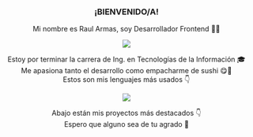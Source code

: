 <h3 align="center">¡BIENVENIDO/A!</h3>
<p align="center">Mi nombre es Raul Armas, soy Desarrollador Frontend 🧑‍💻</p>
<p align="center">
  <img src="https://github-readme-stats.vercel.app/api?username=raul4rmas&show_icons=true&theme=tokyonight" />
</p>
<p align="center">
<span>Estoy por terminar la carrera de Ing. en Tecnologías de la Información 🎓</span><br>
<span>Me apasiona tanto el desarrollo como empacharme de sushi 😋🍣</span><br>
<span>Estos son mis lenguajes más usados 👇</span>
</p>
<p align="center">
  <img src="https://github-readme-stats.vercel.app/api/top-langs/?username=raul4rmas&layout=compact&show_icons=true&theme=tokyonight" />
</p>
<p align="center">
	<span>Abajo están mis proyectos más destacados 👇</span><br>
	<span>Espero que alguno sea de tu agrado 🤟</span>
</p>
